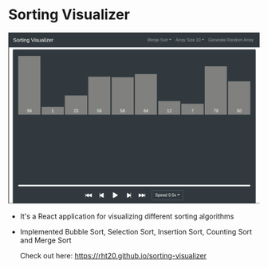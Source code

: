 # Sorting Visualizer

<p align="center" width="100%">
	<img src="https://github.com/rht20/sorting-visualizer/blob/main/gif/sorting-visualizer.gif" />
</p>

* It's a React application for visualizing different sorting algorithms  
* Implemented Bubble Sort, Selection Sort, Insertion Sort, Counting Sort and Merge Sort  

	Check out here: https://rht20.github.io/sorting-visualizer
